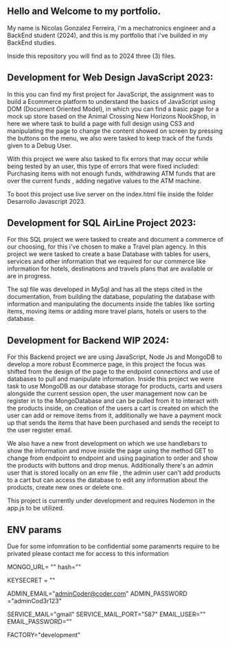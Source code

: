 ## Hello and Welcome to my portfolio.

My name is Nicolas Gonzalez Ferreira, i'm a mechatronics engineer and a BackEnd student (2024),
and this is my portfolio that i've builded in my BackEnd studies.

Inside this repository you will find as to 2024 three (3) files.

## Development for Web Design JavaScript 2023:
In this you can find my first project for JavaScript, the assignment was to build a Ecommerce
platform to understand the basics of JavaScript using DOM (Document Oriented Model), in which
you can find a basic page for a mock up store based on the Animal Crossing New Horizons NookShop,
in here we where task to build a page with full design using CS3 and manipulating the page to
change the content showed on screen by pressing the buttons on the menu, we also were tasked to 
keep track of the funds given to a Debug User.

With this project we were also tasked to fix errors that may occur while being tested by an user,
this type of errors that were fixed included: Purchasing items with not enough funds, withdrawing ATM
funds that are over the current funds , adding negative values to the ATM machine.

To boot this project use live server on the index.html file inside the folder Desarrollo Javascript 2023.

## Development for SQL AirLine Project 2023:
For this SQL project we were tasked to create and document a commerce of our choosing, for this i've chosen
to make a Travel plan agency.
In this project we were tasked to create a base Database with tables for users, services and other
information that we required for our commerce like information for hotels, destinations and travels plans
that are available or are in progress.

The sql file was developed in MySql and has all the steps cited in the documentation, from building the database,
populating the database with information and manipulating the documents inside the tables like sorting items, moving items
or adding more travel plans, hotels or users to the database.

## Development for Backend WIP 2024:
For this Backend project we are using JavaScript, Node Js and MongoDB to develop a more robust Ecommerce page,
in this project the focus was shifted from the design of the page to the endpoint connections and use of databases
to pull and manipulate information. Inside this project we were task to use MongoDB as our database storage for 
products, carts and users alongside the current session open, the user management now can be register in to the MongoDatabase
and can be pulled from it to interact with the products inside, on creation of the users a cart is created on which the user can
add or remove items from it, additionally we have a payment mock up that sends the items that have been purchased and sends the receipt to 
the user register email.

We also have a new front development on which we use handlebars to show the information and move inside the page using the method GET to change from
endpoint to endpoint and using pagination to order and show the products with buttons and drop menus. Additionally there's an admin user that is stored locally 
on an env file , the admin user can't  add products to a cart but can access the database to edit any information about the products, create new ones or delete one.

This project is currently under development and requires Nodemon in the app.js to be utilized.


## ENV params
Due for some infomration to be confidential some paramenrts require to be privated please contact me for access to this information


MONGO_URL= ""
hash="" 

KEYSECRET = ""

ADMIN_EMAIL="adminCoder@coder.com"
ADMIN_PASSWORD ="adminCod3r123"

SERVICE_MAIL="gmail"
SERVICE_MAIL_PORT="587"
EMAIL_USER=""
EMAIL_PASSWORD=""

FACTORY="development"
